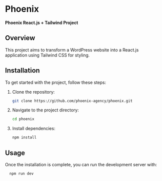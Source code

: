 # Phoenix

**Phoenix React.js + Tailwind Project**

## Overview

This project aims to transform a WordPress website into a React.js application using Tailwind CSS for styling.

## Installation

To get started with the project, follow these steps:

1. Clone the repository:

   ```bash
   git clone https://github.com/phoenix-agency/phoenix.git

2. Navigate to the project directory:
   ```bash
   cd phoenix
   
4. Install dependencies:
   ```bash
   npm install


## Usage
Once the installation is complete, you can run the development server with:
 ```bash
   npm run dev

